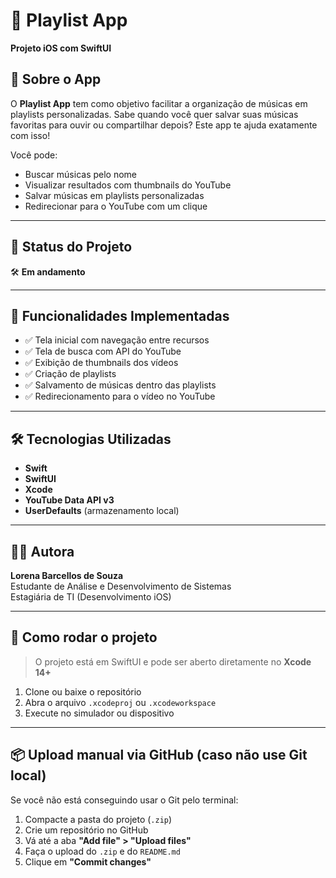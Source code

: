 # 🎵 Playlist App

**Projeto iOS com SwiftUI**

## 📱 Sobre o App

O **Playlist App** tem como objetivo facilitar a organização de músicas em playlists personalizadas. Sabe quando você quer salvar suas músicas favoritas para ouvir ou compartilhar depois? Este app te ajuda exatamente com isso!

Você pode:
- Buscar músicas pelo nome
- Visualizar resultados com thumbnails do YouTube
- Salvar músicas em playlists personalizadas
- Redirecionar para o YouTube com um clique

---

## 🚧 Status do Projeto

🛠️ **Em andamento**

---

## 🧩 Funcionalidades Implementadas

- ✅ Tela inicial com navegação entre recursos  
- ✅ Tela de busca com API do YouTube  
- ✅ Exibição de thumbnails dos vídeos  
- ✅ Criação de playlists  
- ✅ Salvamento de músicas dentro das playlists  
- ✅ Redirecionamento para o vídeo no YouTube  

---

## 🛠 Tecnologias Utilizadas

- **Swift**
- **SwiftUI**
- **Xcode**
- **YouTube Data API v3**
- **UserDefaults** (armazenamento local)

---

## 👩‍💻 Autora

**Lorena Barcellos de Souza**  
Estudante de Análise e Desenvolvimento de Sistemas  
Estagiária de TI (Desenvolvimento iOS)

---

## 📁 Como rodar o projeto

> O projeto está em SwiftUI e pode ser aberto diretamente no **Xcode 14+**

1. Clone ou baixe o repositório
2. Abra o arquivo `.xcodeproj` ou `.xcodeworkspace`
3. Execute no simulador ou dispositivo

---

## 📦 Upload manual via GitHub (caso não use Git local)

Se você não está conseguindo usar o Git pelo terminal:

1. Compacte a pasta do projeto (`.zip`)
2. Crie um repositório no GitHub
3. Vá até a aba **"Add file" > "Upload files"**
4. Faça o upload do `.zip` e do `README.md`
5. Clique em **"Commit changes"**
